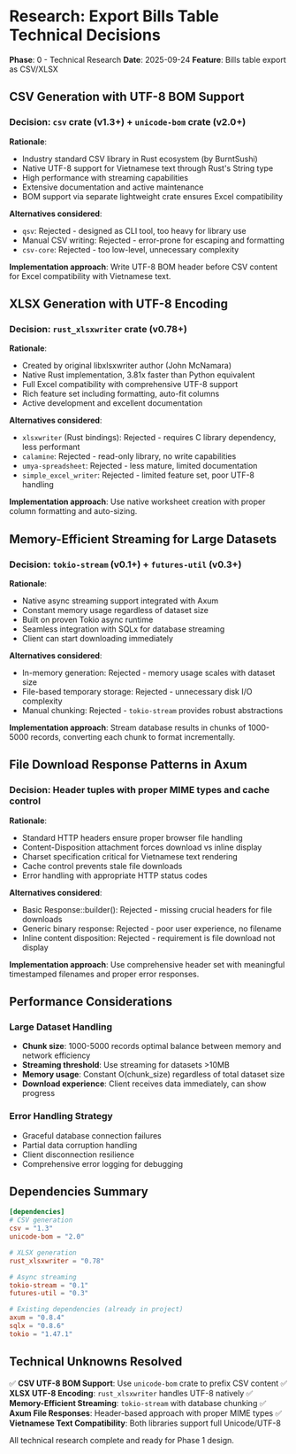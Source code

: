# Research: Export Bills Table Technical Decisions

**Phase**: 0 - Technical Research
**Date**: 2025-09-24
**Feature**: Bills table export as CSV/XLSX

## CSV Generation with UTF-8 BOM Support

### Decision: `csv` crate (v1.3+) + `unicode-bom` crate (v2.0+)
**Rationale**:
- Industry standard CSV library in Rust ecosystem (by BurntSushi)
- Native UTF-8 support for Vietnamese text through Rust's String type
- High performance with streaming capabilities
- Extensive documentation and active maintenance
- BOM support via separate lightweight crate ensures Excel compatibility

**Alternatives considered**:
- `qsv`: Rejected - designed as CLI tool, too heavy for library use
- Manual CSV writing: Rejected - error-prone for escaping and formatting
- `csv-core`: Rejected - too low-level, unnecessary complexity

**Implementation approach**: Write UTF-8 BOM header before CSV content for Excel compatibility with Vietnamese text.

## XLSX Generation with UTF-8 Encoding

### Decision: `rust_xlsxwriter` crate (v0.78+)
**Rationale**:
- Created by original libxlsxwriter author (John McNamara)
- Native Rust implementation, 3.81x faster than Python equivalent
- Full Excel compatibility with comprehensive UTF-8 support
- Rich feature set including formatting, auto-fit columns
- Active development and excellent documentation

**Alternatives considered**:
- `xlsxwriter` (Rust bindings): Rejected - requires C library dependency, less performant
- `calamine`: Rejected - read-only library, no write capabilities
- `umya-spreadsheet`: Rejected - less mature, limited documentation
- `simple_excel_writer`: Rejected - limited feature set, poor UTF-8 handling

**Implementation approach**: Use native worksheet creation with proper column formatting and auto-sizing.

## Memory-Efficient Streaming for Large Datasets

### Decision: `tokio-stream` (v0.1+) + `futures-util` (v0.3+)
**Rationale**:
- Native async streaming support integrated with Axum
- Constant memory usage regardless of dataset size
- Built on proven Tokio async runtime
- Seamless integration with SQLx for database streaming
- Client can start downloading immediately

**Alternatives considered**:
- In-memory generation: Rejected - memory usage scales with dataset size
- File-based temporary storage: Rejected - unnecessary disk I/O complexity
- Manual chunking: Rejected - `tokio-stream` provides robust abstractions

**Implementation approach**: Stream database results in chunks of 1000-5000 records, converting each chunk to format incrementally.

## File Download Response Patterns in Axum

### Decision: Header tuples with proper MIME types and cache control
**Rationale**:
- Standard HTTP headers ensure proper browser file handling
- Content-Disposition attachment forces download vs inline display
- Charset specification critical for Vietnamese text rendering
- Cache control prevents stale file downloads
- Error handling with appropriate HTTP status codes

**Alternatives considered**:
- Basic Response::builder(): Rejected - missing crucial headers for file downloads
- Generic binary response: Rejected - poor user experience, no filename
- Inline content disposition: Rejected - requirement is file download not display

**Implementation approach**: Use comprehensive header set with meaningful timestamped filenames and proper error responses.

## Performance Considerations

### Large Dataset Handling
- **Chunk size**: 1000-5000 records optimal balance between memory and network efficiency
- **Streaming threshold**: Use streaming for datasets >10MB
- **Memory usage**: Constant O(chunk_size) regardless of total dataset size
- **Download experience**: Client receives data immediately, can show progress

### Error Handling Strategy
- Graceful database connection failures
- Partial data corruption handling
- Client disconnection resilience
- Comprehensive error logging for debugging

## Dependencies Summary

```toml
[dependencies]
# CSV generation
csv = "1.3"
unicode-bom = "2.0"

# XLSX generation
rust_xlsxwriter = "0.78"

# Async streaming
tokio-stream = "0.1"
futures-util = "0.3"

# Existing dependencies (already in project)
axum = "0.8.4"
sqlx = "0.8.6"
tokio = "1.47.1"
```

## Technical Unknowns Resolved

✅ **CSV UTF-8 BOM Support**: Use `unicode-bom` crate to prefix CSV content
✅ **XLSX UTF-8 Encoding**: `rust_xlsxwriter` handles UTF-8 natively
✅ **Memory-Efficient Streaming**: `tokio-stream` with database chunking
✅ **Axum File Responses**: Header-based approach with proper MIME types
✅ **Vietnamese Text Compatibility**: Both libraries support full Unicode/UTF-8

All technical research complete and ready for Phase 1 design.